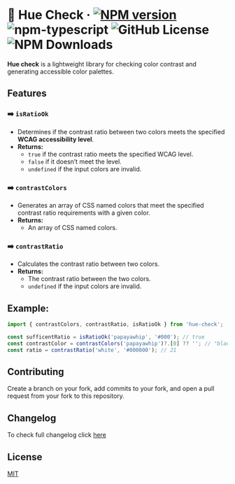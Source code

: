 # :art: Hue Check &middot; [![NPM version][npm-image]][npm-url] ![npm-typescript] ![GitHub License](https://img.shields.io/github/license/bpetermann/hue-check) ![NPM Downloads](https://img.shields.io/npm/dw/hue-check)

**Hue check** is a lightweight library for checking color contrast and generating accessible color palettes.

## Features

### :arrow_right: `isRatioOk`

- Determines if the contrast ratio between two colors meets the specified **WCAG accessibility level**.
- **Returns:**
  - `true` if the contrast ratio meets the specified WCAG level.
  - `false` if it doesn’t meet the level.
  - `undefined` if the input colors are invalid.

### :arrow_right: `contrastColors`

- Generates an array of CSS named colors that meet the specified contrast ratio requirements with a given color.
- **Returns:**
  - An array of CSS named colors.

### :arrow_right: `contrastRatio`

- Calculates the contrast ratio between two colors.
- **Returns:**
  - The contrast ratio between the two colors.
  - `undefined` if the input colors are invalid.

## Example:

```ts
import { contrastColors, contrastRatio, isRatioOk } from 'hue-check';

const sufficentRatio = isRatioOk('papayawhip', '#000'); // true
const contrastColor = contrastColors('papayawhip')?.[0] ?? ''; // "black"
const ratio = contrastRatio('white', '#000000'); // 21
```

## Contributing

Create a branch on your fork, add commits to your fork, and open a pull request from your fork to this repository.

## Changelog

To check full changelog click [here](https://github.com/bpetermann/hue-check/blob/main/CHANGELOG.md)

## License

[MIT][github-license-url]

[github-license-url]: https://github.com/bpetermann/hue-check/blob/main/LICENSE
[npm-url]: https://www.npmjs.com/package/hue-check
[npm-image]: https://img.shields.io/npm/v/hue-check
[npm-typescript]: https://img.shields.io/npm/types/hue-check
